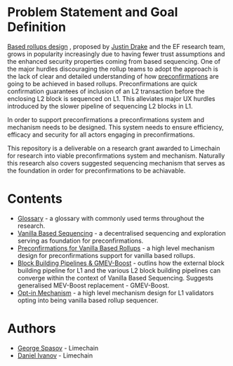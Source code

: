 # Problem Statement and Goal Definition

[Based rollups design](https://ethresear.ch/t/based-rollups-superpowers-from-l1-sequencing/15016) , proposed by [Justin Drake](https://twitter.com/drakefjustin) and the EF research team, grows in popularity increasingly due to having fewer trust assumptions and the enhanced security properties coming from based sequencing. One of the major hurdles discouraging the rollup teams to adopt the approach is the lack of clear and detailed understanding of how [preconfirmations](https://ethresear.ch/t/based-preconfirmations/17353) are going to be achieved in based rollups. Preconfirmations are quick confirmation guarantees of inclusion of an L2 transaction before the enclosing L2 block is sequenced on L1. This alleviates major UX hurdles introduced by the slower pipeline of sequencing L2 blocks in L1.

In order to support preconfirmations a preconfirmations system and mechanism needs to be designed. This system needs to ensure efficiency, efficacy and security for all actors engaging in preconfirmations.

This repository is a deliverable on a research grant awarded to Limechain for research into viable preconfirmations system and mechanism.
Naturally this research also covers suggested sequencing mechanism that serves as the foundation in order for preconfirmations to be achiavable.
# Contents

- [Glossary](./docs/glossary.md) - a glossary with commonly used terms throughout the research.
- [Vanilla Based Sequencing](./docs/vanilla-based-sequencing.md) - a decentralised sequencing and exploration serving as foundation for preconfirmations.
- [Preconfirmations for Vanilla Based Rollups](./docs/preconfirmations-for-vanilla-based-rollups.md) - a high level mechanism design for preconfirmations support for vanilla based rollups.
- [Block Building Pipelines & GMEV-Boost](./docs/pipelines.md) - outlins how the external block building pipeline for L1 and the various L2 block building pipelines can converge within the context of Vanilla Based Sequencing. Suggests generalised MEV-Boost replacement - GMEV-Boost.
- [Opt-in Mechanism](./docs/optin-mechanics.md) - a high level mechanism design for L1 validators opting into being vanilla based rollup sequencer.

# Authors
- [George Spasov](https://github.com/Perseverance) - Limechain
- [Daniel Ivanov](https://github.com/Daniel-K-Ivanov) - Limechain